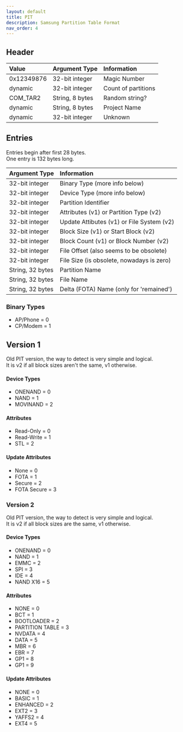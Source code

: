 ```yaml
---
layout: default
title: PIT
description: Samsung Partition Table Format
nav_order: 4
---
```


## Header

| Value        | Argument Type     | Information                   |
|:-------------|:------------------|:------------------------------|
| 0x12349876   | 32-bit integer    | Magic Number                  |
| dynamic      | 32-bit integer    | Count of partitions           |
| COM_TAR2     | String, 8 bytes   | Random string?                |
| dynamic      | String, 8 bytes   | Project Name                  |
| dynamic      | 32-bit integer    | Unknown                       |

## Entries
Entries begin after first 28 bytes. \
One entry is 132 bytes long.

| Argument Type     | Information                               |
|:------------------|:------------------------------------------|
| 32-bit integer    | Binary Type (more info below)             |
| 32-bit integer    | Device Type (more info below)             |
| 32-bit integer    | Partition Identifier                       |
| 32-bit integer    | Attributes (v1) or Partition Type (v2)    |
| 32-bit integer    | Update Attibutes (v1) or File System (v2) |
| 32-bit integer    | Block Size (v1) or Start Block (v2)       |
| 32-bit integer    | Block Count (v1) or Block Number (v2)     |
| 32-bit integer    | File Offset (also seems to be obsolete)    |
| 32-bit integer    | File Size (is obsolete, nowadays is zero) |
| String, 32 bytes  | Partition Name                            |
| String, 32 bytes  | File Name                                 |
| String, 32 bytes  | Delta (FOTA) Name (only for 'remained')   |

### Binary Types
* AP/Phone = 0
* CP/Modem = 1

## Version 1
Old PIT version, the way to detect is very simple and logical. \
It is v2 if all block sizes aren't the same, v1 otherwise.

#### Device Types
* ONENAND = 0
* NAND = 1
* MOVINAND = 2

#### Attributes
* Read-Only = 0
* Read-Write = 1
* STL = 2

#### Update Attributes
* None = 0
* FOTA = 1
* Secure = 2
* FOTA Secure = 3

### Version 2
Old PIT version, the way to detect is very simple and logical. \
It is v2 if all block sizes are the same, v1 otherwise.

#### Device Types
* ONENAND = 0
* NAND = 1
* EMMC = 2
* SPI = 3
* IDE = 4
* NAND X16 = 5

#### Attributes
* NONE = 0
* BCT = 1
* BOOTLOADER = 2
* PARTITION TABLE = 3
* NVDATA = 4
* DATA = 5
* MBR = 6
* EBR = 7
* GP1 = 8
* GP1 = 9

#### Update Attributes
* NONE = 0
* BASIC = 1
* ENHANCED = 2
* EXT2 = 3
* YAFFS2 = 4
* EXT4 = 5
